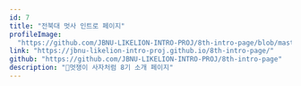 ```yaml
---
id: 7
title: "전북대 멋사 인트로 페이지"
profileImage:
  "https://github.com/JBNU-LIKELION-INTRO-PROJ/8th-intro-page/blob/master/service_images/8th-intro.png?raw=true"
link: "https://jbnu-likelion-intro-proj.github.io/8th-intro-page/"
github: "https://github.com/JBNU-LIKELION-INTRO-PROJ/8th-intro-page"
description: "🦁멋쟁이 사자처럼 8기 소개 페이지"
---
```

